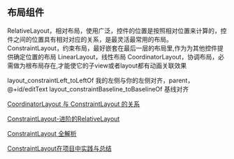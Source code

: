 ## 布局组件

RelativeLayout，相对布局，使用广泛，控件的位置是按照相对位置来计算的，控件之间的位置具有相对对应的关系，是最灵活最常用的布局。
ConstraintLayout，约束布局，最好嵌套在最后一层的布局里,作为为其他控件提供确定位置的布局
LinearLayout，线性布局
CoordinatorLayout，协调布局，必需做为根布局存在,才能使它的子view或者layout都有动画关联效果

layout_constraintLeft_toLeftOf  我的左侧与你的左侧对齐，parent，@+id/editText
layout_constraintBaseline_toBaselineOf 基线对齐

[CoordinatorLayout 与 ConstraintLayout 的关系](https://www.cnblogs.com/guanxinjing/p/10158562.html)

[ConstraintLayout-进阶的RelativeLayout](https://www.jianshu.com/p/d64d845b6b90)

[ConstraintLayout 全解析](https://juejin.im/post/5c0bd6b05188257c3045dc50)

[ConstraintLayout在项目中实践与总结](https://juejin.im/post/5a1d9ba66fb9a044fb07819e)
